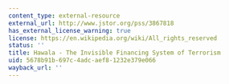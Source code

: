 ```yaml
---
content_type: external-resource
external_url: http://www.jstor.org/pss/3867818
has_external_license_warning: true
license: https://en.wikipedia.org/wiki/All_rights_reserved
status: ''
title: Hawala - The Invisible Financing System of Terrorism
uid: 5678b91b-697c-4adc-aef8-1232e379e066
wayback_url: ''
---
```

